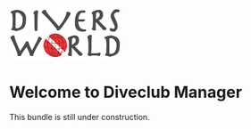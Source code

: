 ![Diversworld Logo](./docs/dw-logo-k.png "Logo")


# Welcome to Diveclub Manager
This bundle is still under construction.
